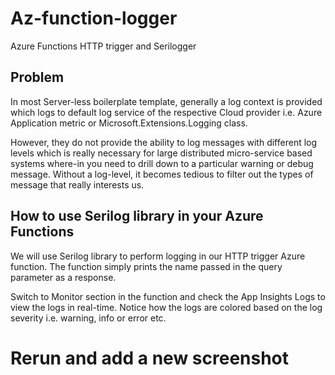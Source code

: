 # Az-function-logger
Azure Functions HTTP trigger and Serilogger

## Problem
In most Server-less boilerplate template, generally a log context is provided which logs to default log service of the respective Cloud provider i.e. Azure Application metric or Microsoft.Extensions.Logging class.

However, they do not provide the ability to log messages with different log levels which is really necessary for large distributed micro-service based systems where-in you need to drill down to a particular warning or debug message.
Without a log-level, it becomes tedious to filter out the types of message that really interests us.


## How to use Serilog library in your Azure Functions

We will use Serilog library to perform logging in our HTTP trigger Azure function. The function simply prints the name passed in the query parameter as a response.

Switch to Monitor section in the function and check the App Insights Logs to view the logs in real-time. Notice how the logs are colored based on the log severity i.e. warning, info or error etc.

# Rerun and add a new screenshot
